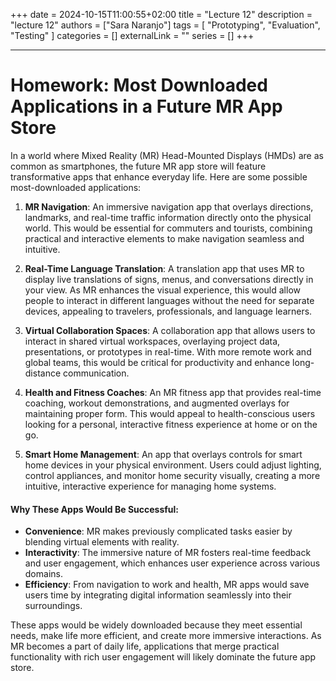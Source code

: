 +++ 
date = 2024-10-15T11:00:55+02:00
title = "Lecture 12"
description = "lecture 12"
authors = ["Sara Naranjo"]
tags = [
    "Prototyping",
    "Evaluation",
    "Testing"
    ]
categories = []
externalLink = ""
series = []
+++
___
# Homework: Most Downloaded Applications in a Future MR App Store
In a world where Mixed Reality (MR) Head-Mounted Displays (HMDs) are as common as smartphones, the future MR app store will feature transformative apps that enhance everyday life. Here are some possible most-downloaded applications:

1. **MR Navigation**: An immersive navigation app that overlays directions, landmarks, and real-time traffic information directly onto the physical world. This would be essential for commuters and tourists, combining practical and interactive elements to make navigation seamless and intuitive.

2. **Real-Time Language Translation**: A translation app that uses MR to display live translations of signs, menus, and conversations directly in your view. As MR enhances the visual experience, this would allow people to interact in different languages without the need for separate devices, appealing to travelers, professionals, and language learners.

3. **Virtual Collaboration Spaces**: A collaboration app that allows users to interact in shared virtual workspaces, overlaying project data, presentations, or prototypes in real-time. With more remote work and global teams, this would be critical for productivity and enhance long-distance communication.

4. **Health and Fitness Coaches**: An MR fitness app that provides real-time coaching, workout demonstrations, and augmented overlays for maintaining proper form. This would appeal to health-conscious users looking for a personal, interactive fitness experience at home or on the go.

5. **Smart Home Management**: An app that overlays controls for smart home devices in your physical environment. Users could adjust lighting, control appliances, and monitor home security visually, creating a more intuitive, interactive experience for managing home systems.

#### Why These Apps Would Be Successful:
- **Convenience**: MR makes previously complicated tasks easier by blending virtual elements with reality.
- **Interactivity**: The immersive nature of MR fosters real-time feedback and user engagement, which enhances user experience across various domains.
- **Efficiency**: From navigation to work and health, MR apps would save users time by integrating digital information seamlessly into their surroundings.

These apps would be widely downloaded because they meet essential needs, make life more efficient, and create more immersive interactions. As MR becomes a part of daily life, applications that merge practical functionality with rich user engagement will likely dominate the future app store.